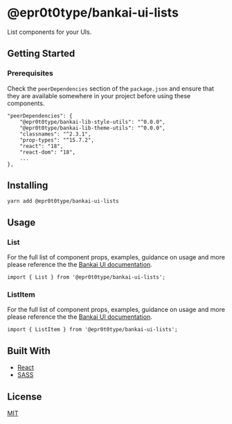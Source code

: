 # @epr0t0type/bankai-ui-lists
List components for your UIs.

## Getting Started

### Prerequisites
Check the `peerDependencies` section of the `package.json` and ensure that they are available somewhere in your project before using these components.

```
"peerDependencies": {
    "@epr0t0type/bankai-lib-style-utils": "^0.0.0",
    "@epr0t0type/bankai-lib-theme-utils": "^0.0.0",
    "classnames": "^2.3.1",
    "prop-types": "^15.7.2",
    "react": "18",
    "react-dom": "18",
    ...
},
```

## Installing
```
yarn add @epr0t0type/bankai-ui-lists
```

## Usage

### List
For the full list of component props, examples, guidance on usage and more please reference the the [Bankai UI documentation](https://bankai-ui.com/?path=/docs/components-lists--list-story).

```
import { List } from '@epr0t0type/bankai-ui-lists';
```

### ListItem
For the full list of component props, examples, guidance on usage and more please reference the the [Bankai UI documentation](https://bankai-ui.com/?path=/story/components-lists--list-item-story).

```
import { ListItem } from '@epr0t0type/bankai-ui-lists';
```

## Built With
* [React](https://github.com/facebook/react)
* [SASS](https://github.com/sass/sass)

## License
[MIT](../../../LICENSE)
